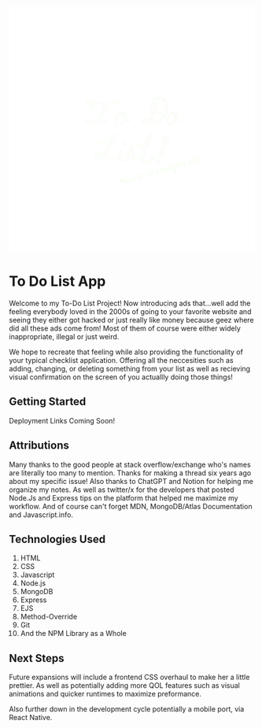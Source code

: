 ![Logo Says "To-Do List! Now with annoying ads!"](To-Do-List-Logo-removebg-preview-1.png)

# To Do List App
Welcome to my To-Do List Project! Now introducing ads that...well add the feeling everybody loved in the 2000s of going to your favorite website and seeing they either got hacked or just really like money because geez where did all these ads come from! Most of them of course were either widely inappropriate, illegal or just weird.

We hope to recreate that feeling while also providing the functionality of your typical checklist application. Offering all the neccesities such as adding, changing, or deleting something from your list as well as recieving visual confirmation on the screen of you actuallly doing those things!

## Getting Started

Deployment Links Coming Soon!

## Attributions
Many thanks to the good people at stack overflow/exchange who's names are literally too many to mention. Thanks for making a thread six years ago about my specific issue! Also thanks to ChatGPT and Notion for helping me organize my notes. As well as twitter/x for the developers that posted Node.Js and Express tips on the platform that helped me maximize my workflow. And of course can't forget MDN, MongoDB/Atlas Documentation and Javascript.info.

## Technologies Used
1. HTML
1. CSS
1. Javascript
1. Node.js
1. MongoDB
1. Express
1. EJS 
1. Method-Override
1. Git
1. And the NPM Library as a Whole

## Next Steps

Future expansions will include a frontend CSS overhaul to make her a little prettier. As well as potentially adding more QOL features such as visual animations and quicker runtimes to maximize preformance. 

Also further down in the development cycle potentially a mobile port, via React Native.
